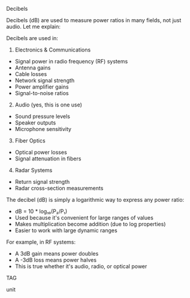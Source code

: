 Decibels

Decibels (dB) are used to measure power ratios in many fields, not just audio. Let me explain:

Decibels are used in:

1. Electronics & Communications

- Signal power in radio frequency (RF) systems
- Antenna gains
- Cable losses
- Network signal strength
- Power amplifier gains
- Signal-to-noise ratios

2. Audio (yes, this is one use)

- Sound pressure levels
- Speaker outputs
- Microphone sensitivity

3. Fiber Optics

- Optical power losses
- Signal attenuation in fibers

4. Radar Systems
- Return signal strength
- Radar cross-section measurements

The decibel (dB) is simply a logarithmic way to express any power ratio:

- dB = 10 * log₁₀(P₂/P₁)
- Used because it's convenient for large ranges of values
- Makes multiplication become addition (due to log properties)
- Easier to work with large dynamic ranges

For example, in RF systems:

- A 3dB gain means power doubles
- A -3dB loss means power halves
- This is true whether it's audio, radio, or optical power

TAG

unit
